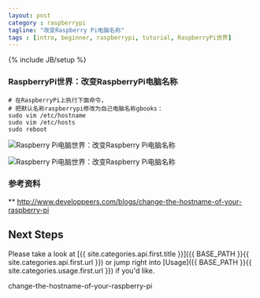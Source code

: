 ```yaml
---
layout: post
category : raspberrypi
tagline: "改变Raspberry Pi电脑名称"
tags : [intro, beginner, raspberrypi, tutorial, RaspberryPi世界]
---
```

{% include JB/setup %}

### RaspberryPi世界：改变RaspberryPi电脑名称

    # 在RaspberryPi上执行下面命令，
    # 把默认名称raspberrypi修改为自己电脑名称gbooks：
    sudo vim /etc/hostname
    sudo vim /etc/hosts
    sudo reboot

![Raspberry Pi电脑世界：改变Raspberry Pi电脑名称](https://lh6.googleusercontent.com/-zGOtZf_OD0k/UoqNwYiPCDI/AAAAAAAAF90/oiURt3rQGEs/w506-h363/2013-11-18-2159.png)

![Raspberry Pi电脑世界：改变Raspberry Pi电脑名称](https://lh5.googleusercontent.com/-pnL5M4Qp94s/UoqNpAmV_PI/AAAAAAAAF9c/AMyEptWCJvU/w506-h321/2013-11-18-2202.png)

### 参考资料
** http://www.developpeers.com/blogs/change-the-hostname-of-your-raspberry-pi

## Next Steps

Please take a look at [{{ site.categories.api.first.title }}]({{ BASE_PATH }}{{ site.categories.api.first.url }})
or jump right into [Usage]({{ BASE_PATH }}{{ site.categories.usage.first.url }}) if you'd like.

change-the-hostname-of-your-raspberry-pi